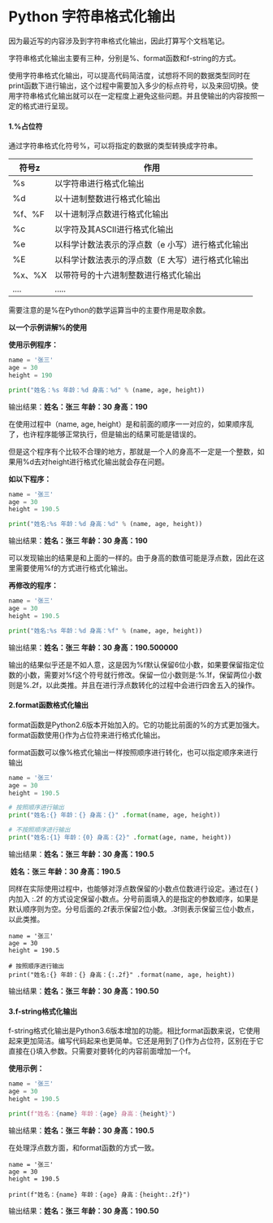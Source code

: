 # Python 字符串格式化输出

因为最近写的内容涉及到字符串格式化输出，因此打算写个文档笔记。



字符串格式化输出主要有三种，分别是%、format函数和f-string的方式。

使用字符串格式化输出，可以提高代码简洁度，试想将不同的数据类型同时在print函数下进行输出，这个过程中需要加入多少的标点符号，以及来回切换。使用字符串格式化输出就可以在一定程度上避免这些问题。并且使输出的内容按照一定的格式进行呈现。



#### 1.%占位符

通过字符串格式化符号%，可以将指定的数据的类型转换成字符串。

| 符号z  | 作用                                             |
| ------ | ------------------------------------------------ |
| %s     | 以字符串进行格式化输出                           |
| %d     | 以十进制整数进行格式化输出                       |
| %f、%F | 以十进制浮点数进行格式化输出                     |
| %c     | 以字符及其ASCII进行格式化输出                    |
| %e     | 以科学计数法表示的浮点数（e 小写）进行格式化输出 |
| %E     | 以科学计数法表示的浮点数（E 大写）进行格式化输出 |
| %x、%X | 以带符号的十六进制整数进行格式化输出             |
| ....   | .....                                            |

需要注意的是%在Python的数学运算当中的主要作用是取余数。

**以一个示例讲解%的使用**

**使用示例程序：**

```python
name = '张三'
age = 30
height = 190

print("姓名：%s 年龄：%d 身高：%d" % (name, age, height))
```

输出结果：**姓名：张三 年龄：30 身高：190**

在使用过程中（name, age, height）是和前面的顺序一一对应的，如果顺序乱了，也许程序能够正常执行，但是输出的结果可能是错误的。

但是这个程序有个比较不合理的地方，那就是一个人的身高不一定是一个整数，如果用%d去对height进行格式化输出就会存在问题。

**如以下程序：**

```python
name = '张三'
age = 30
height = 190.5

print("姓名:%s 年龄：%d 身高：%d" % (name, age, height))
```

输出结果：**姓名：张三 年龄：30 身高：190**

可以发现输出的结果是和上面的一样的。由于身高的数值可能是浮点数，因此在这里需要使用%f的方式进行格式化输出。

**再修改的程序：**

```python
name = '张三'
age = 30
height = 190.5

print("姓名:%s 年龄：%d 身高：%f" % (name, age, height))
```

输出结果：**姓名：张三 年龄：30 身高：190.500000**

输出的结果似乎还是不如人意，这是因为%f默认保留6位小数，如果要保留指定位数的小数，需要对%f这个符号就行修改。保留一位小数则是:%.1f，保留两位小数则是%.2f，以此类推。并且在进行浮点数转化的过程中会进行四舍五入的操作。



#### 2.format函数格式化输出

format函数是Python2.6版本开始加入的。它的功能比前面的%的方式更加强大。format函数使用{}作为占位符来进行格式化输出。

format函数可以像%格式化输出一样按照顺序进行转化，也可以指定顺序来进行输出

```python
name = '张三'
age = 30
height = 190.5

# 按照顺序进行输出
print("姓名:{} 年龄：{} 身高：{}" .format(name, age, height))

# 不按照顺序进行输出
print("姓名:{1} 年龄：{0} 身高：{2}" .format(age, name, height))
```

输出结果：**姓名：张三 年龄：30 身高：190.5**

​                   **姓名：张三 年龄：30 身高：190.5**

同样在实际使用过程中，也能够对浮点数保留的小数点位数进行设定。通过在{ }内加入  :.2f 的方式设定保留小数点。分号前面填入的是指定的参数顺序，如果是默认顺序则为空。分号后面的.2f表示保留2位小数。.3f则表示保留三位小数点，以此类推。

```
name = '张三' 
age = 30
height = 190.5

# 按照顺序进行输出
print("姓名:{} 年龄：{} 身高：{:.2f}" .format(name, age, height))
```

输出结果：**姓名：张三 年龄：30 身高：190.50**



#### 3.f-string格式化输出

f-string格式化输出是Python3.6版本增加的功能。相比format函数来说，它使用起来更加简洁。编写代码起来也更简单。它还是用到了{}作为占位符，区别在于它直接在{}填入参数。只需要对要转化的内容前面增加一个f。

**使用示例：**

```python
name = '张三'
age = 30
height = 190.5

print(f"姓名：{name} 年龄：{age} 身高：{height}")
```

输出结果：**姓名：张三 年龄：30 身高：190.5**

在处理浮点数方面，和format函数的方式一致。

```
name = '张三'
age = 30
height = 190.5

print(f"姓名：{name} 年龄：{age} 身高：{height:.2f}")
```

输出结果：**姓名：张三 年龄：30 身高：190.50**